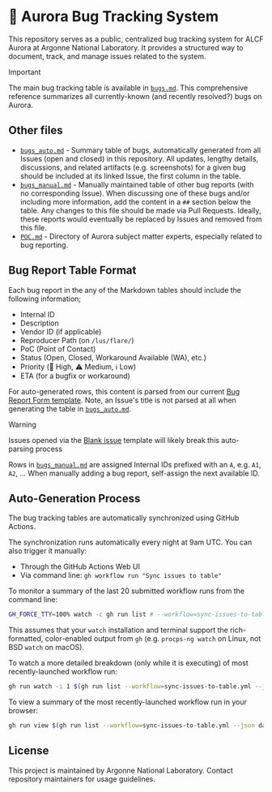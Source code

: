 # :bug: Aurora Bug Tracking System

This repository serves as a public, centralized bug tracking system for ALCF Aurora at Argonne National Laboratory. It provides a structured way to document, track, and manage issues related to the system.

> [!IMPORTANT]
> The main bug tracking table is available in [`bugs.md`](bugs.md). This comprehensive reference summarizes all currently-known (and recently resolved?) bugs on Aurora. 

## Other files

- [`bugs_auto.md`](bugs_auto.md) - Summary table of bugs, automatically generated from all Issues (open and closed) in this repository. All updates, lengthy details, discussions, and related artifacts (e.g. screenshots) for a given bug should be included at its linked Issue, the first column in the table.
- [`bugs_manual.md`](bugs_manual.md) - Manually maintained table of other bug reports (with no corresponding Issue). When discussing one of these bugs and/or including more information, add the content in a `##` section below the table. Any changes to this file should be made via Pull Requests. Ideally, these reports would eventually be replaced by Issues and removed from this file. 
- [`POC.md`](POC.md) - Directory of Aurora subject matter experts, especially related to bug reporting.

## Bug Report Table Format

Each bug report in the any of the Markdown tables should include the following information; 
- Internal ID
- Description
- Vendor ID (if applicable)
- Reproducer Path (on `/lus/flare/`)
- PoC (Point of Contact)
- Status (Open, Closed, Workaround Available (WA), etc.)
- Priority (🚨 High, ⚠️ Medium, ℹ️ Low)
- ETA (for a bugfix or workaround)

For auto-generated rows, this content is parsed from our current [Bug Report Form template](https://github.com/argonne-lcf/AuroraBugTracking-test/issues/new?template=BugReportForm.yaml). Note, an Issue's title is not parsed at all when generating the table in [`bugs_auto.md`](bugs_auto.md). 

> [!WARNING]
> Issues opened via the [Blank issue](https://github.com/argonne-lcf/AuroraBugTracking-test/issues/new) template will likely break this auto-parsing process

Rows in [`bugs_manual.md`](bugs_manual.md) are assigned Internal IDs prefixed with an `A`, e.g. `A1`, `A2`, ... When manually adding a bug report, self-assign the next available ID.

## Auto-Generation Process

The bug tracking tables are automatically synchronized using GitHub Actions. 

<!-- The process works as follows:

1. A GitHub Action parses all open and closed Issues in the repository
2. Generates a formatted table from the Issues
3. Merges this with the manually-curated table in [`bugs_manual.md`](bugs_manual.md)
4. Updates [`bugs.md`](bugs.md) with the combined results
--> 

The synchronization runs automatically every night at 9am UTC. You can also trigger it manually:
- Through the GitHub Actions Web UI
- Via command line: `gh workflow run "Sync issues to table"`

To monitor a summary of the last 20 submitted workflow runs from the command line:
```bash
GH_FORCE_TTY=100% watch -c gh run list # --workflow=sync-issues-to-table.yml
```
This assumes that your `watch` installation and terminal support the rich-formatted, color-enabled output from `gh` (e.g. `procps-ng watch` on Linux, not BSD `watch` on macOS).

To watch a more detailed breakdown (only while it is executing) of most recently-launched workflow run:
```bash
gh run watch -i 1 $(gh run list --workflow=sync-issues-to-table.yml --json databaseId --jq '.[0].databaseId')
```
<!-- gh run view --job=$(gh run view $(gh run list --workflow=sync-issues-to-table.yml --json databaseId --jq '.[0].databaseId') --json jobs --jq '.jobs[0].databaseId')  -->
To view a summary of the most recently-launched workflow run in your browser:
```bash
gh run view $(gh run list --workflow=sync-issues-to-table.yml --json databaseId --jq '.[0].databaseId') -w
```

## License

This project is maintained by Argonne National Laboratory. Contact repository maintainers for usage guidelines.
